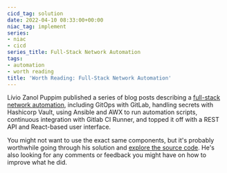 ```yaml
---
cicd_tag: solution
date: 2022-04-10 08:33:00+00:00
niac_tag: implement
series:
- niac
- cicd
series_title: Full-Stack Network Automation
tags:
- automation
- worth reading
title: 'Worth Reading: Full-Stack Network Automation'
---
```

Lívio Zanol Puppim published a series of blog posts describing a [full-stack network automation](https://livio.zanol.com.br/full-stack-it-automation-part-1), including GitOps with GitLab, handling secrets with Hashicorp Vault, using Ansible and AWX to run automation scripts, continuous integration with Gitlab CI Runner, and topped it off with a REST API and React-based user interface.

You might not want to use the exact same components, but it's probably worthwhile going through his solution and [explore the source code](https://github.com/liviozanol/full-stack_automation). He's also looking for any comments or feedback you might have on how to improve what he did.
